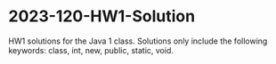 # 2023-120-HW1-Solution
HW1 solutions for the Java 1 class. Solutions only include the following keywords: class, int, new, public, static, void.

